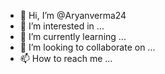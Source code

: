 - 👋 Hi, I’m @Aryanverma24
- 👀 I’m interested in ...
- 🌱 I’m currently learning ...
- 💞️ I’m looking to collaborate on ...
- 📫 How to reach me ...


